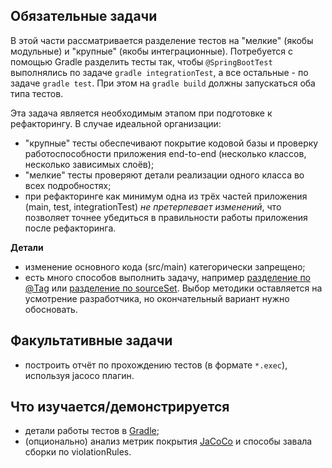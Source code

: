 ## Обязательные задачи

В этой части рассматривается разделение тестов на "мелкие" (якобы модульные) и "крупные" (якобы интеграционные).
Потребуется с помощью Gradle разделить тесты так, чтобы `@SpringBootTest` выполнялись по задаче `gradle integrationTest`, а все остальные - по задаче `gradle test`. При этом на `gradle build` должны запускаться оба типа тестов.

Эта задача является необходимым этапом при подготовке к рефакторингу. В случае идеальной организации:

- "крупные" тесты обеспечивают покрытие кодовой базы и проверку работоспособности приложения end-to-end (несколько классов, несколько зависимых слоёв);
- "мелкие" тесты проверяют детали реализации одного класса во всех подробностях;
- при рефакторинге как минимум одна из трёх частей приложения (main, test, integrationTest) _не претерпевает изменений_, что позволяет точнее убедиться в правильности работы приложения после рефакторинга.

**Детали**

- изменение основного кода (src/main) категорически запрещено;
- есть много способов выполнить задачу, например [разделение по @Tag](https://jvwilge.github.io/en/2022/04/21/gradle-split-tests.html) или [разделение по sourceSet](https://stackoverflow.com/questions/59020190). Выбор методики оставляется на усмотрение разработчика, но окончательный вариант нужно обосновать.

## Факультативные задачи

- построить отчёт по прохождению тестов (в формате `*.exec`), используя jacoco плагин.

## Что изучается/демонстрируется

- детали работы тестов в [Gradle](https://docs.gradle.org/current/userguide/java_testing.html);
- (опционально) анализ метрик покрытия [JaCoCo](https://docs.gradle.org/current/userguide/jacoco_plugin.html#jacoco_plugin) и способы завала сборки по violationRules.
